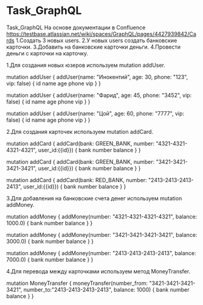 # Task_GraphQL
Task_GraphQL
На основе документации в Confluence https://testbase.atlassian.net/wiki/spaces/GraphQL/pages/4427939842/Cards
1.Создать 3 новых users.
2.У новых users создать банковские карточки.
3.Добавить на банковские карточки деньги.
4.Провести деньги с карточки на карточку.

1.Для создания новых юзеров используем mutation addUser.

mutation addUser {
    addUser(name: "Инокентий", age: 30, phone: "123", vip: false) {
        id
        name
        age
        phone
        vip
    }
}


mutation addUser {
    addUser(name: "Фарид", age: 45, phone: "3452", vip: false) {
        id
        name
        age
        phone
        vip
    }
}


mutation addUser {
    addUser(name: "Цой", age: 60, phone: "7777", vip: false) {
        id
        name
        age
        phone
        vip
    }
}

2.Для создания карточек используем mutation addCard.

mutation addCard {
    addCard(bank: GREEN_BANK, number: "4321-4321-4321-4321", user_id:{{id}}) {
        bank
        number
        balance
    }
}

mutation addCard {
    addCard(bank: GREEN_BANK, number: "3421-3421-3421-3421", user_id:{{id}}) {
        bank
        number
        balance
    }
}

mutation addCard {
    addCard(bank: RED_BANK, number: "2413-2413-2413-2413", user_id:{{id}}) {
        bank
        number
        balance
    }
}

3.Для добавления на банковские счета денег используем mutation addMoney.

mutation addMoney {
    addMoney(number: "4321-4321-4321-4321", balance: 1000.0) {
        bank
        number
        balance
    }
}


mutation addMoney {
    addMoney(number: "3421-3421-3421-3421", balance: 3000.0) {
        bank
        number
        balance
    }
}

mutation addMoney {
    addMoney(number: "2413-2413-2413-2413", balance: 7000.0) {
        bank
        number
        balance
    }
}

4.Для перевода между карточками используем метод MoneyTransfer.

mutation MoneyTransfer {
    moneyTransfer(number_from: "3421-3421-3421-3421", number_to:"2413-2413-2413-2413", balance: 1000) {
        bank
        number
        balance
    }
}


